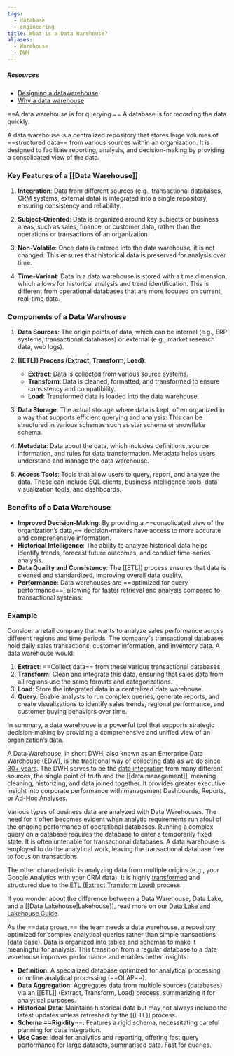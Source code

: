 ```yaml
---
tags:
  - database
  - engineering
title: What is a Data Warehouse?
aliases:
  - Warehouse
  - DWH
---
```

##### Resources

- [Designing a datawarehouse](https://www.youtube.com/watch?v=patBYUGwsHE)
- [Why a data warehouse](https://www.youtube.com/watch?v=jmwGNhUXn_o)

==A data warehouse is for querying.==
A database is for recording the data quickly.

A data warehouse is a centralized repository that stores large volumes of ==structured data== from various sources within an organization. It is designed to facilitate reporting, analysis, and decision-making by providing a consolidated view of the data.

### Key Features of a [[Data Warehouse]]

1. **Integration**: Data from different sources (e.g., transactional databases, CRM systems, external data) is integrated into a single repository, ensuring consistency and reliability.

2. **Subject-Oriented**: Data is organized around key subjects or business areas, such as sales, finance, or customer data, rather than the operations or transactions of an organization.

3. **Non-Volatile**: Once data is entered into the data warehouse, it is not changed. This ensures that historical data is preserved for analysis over time.

4. **Time-Variant**: Data in a data warehouse is stored with a time dimension, which allows for historical analysis and trend identification. This is different from operational databases that are more focused on current, real-time data.

### Components of a Data Warehouse

1. **Data Sources**: The origin points of data, which can be internal (e.g., ERP systems, transactional databases) or external (e.g., market research data, web logs).

2. **[[ETL]] Process (Extract, Transform, Load)**:
   - **Extract**: Data is collected from various source systems.
   - **Transform**: Data is cleaned, formatted, and transformed to ensure consistency and compatibility.
   - **Load**: Transformed data is loaded into the data warehouse.

3. **Data Storage**: The actual storage where data is kept, often organized in a way that supports efficient querying and analysis. This can be structured in various schemas such as star schema or snowflake schema.

4. **Metadata**: Data about the data, which includes definitions, source information, and rules for data transformation. Metadata helps users understand and manage the data warehouse.

5. **Access Tools**: Tools that allow users to query, report, and analyze the data. These can include SQL clients, business intelligence tools, data visualization tools, and dashboards.

### Benefits of a Data Warehouse

- **Improved Decision-Making**: By providing a ==consolidated view of the organization’s data,== decision-makers have access to more accurate and comprehensive information.
- **Historical Intelligence**: The ability to analyze historical data helps identify trends, forecast future outcomes, and conduct time-series analysis.
- **Data Quality and Consistency**: The [[ETL]] process ensures that data is cleaned and standardized, improving overall data quality.
- **Performance**: Data warehouses are ==optimized for query performance==, allowing for faster retrieval and analysis compared to transactional systems.

### Example

Consider a retail company that wants to analyze sales performance across different regions and time periods. The company's transactional databases hold daily sales transactions, customer information, and inventory data. A data warehouse would:

1. **Extract**: ==Collect data== from these various transactional databases.
2. **Transform**: Clean and integrate this data, ensuring that sales data from all regions use the same formats and categorizations.
3. **Load**: Store the integrated data in a centralized data warehouse.
4. **Query**: Enable analysts to run complex queries, generate reports, and create visualizations to identify sales trends, regional performance, and customer buying behaviors over time.

In summary, a data warehouse is a powerful tool that supports strategic decision-making by providing a comprehensive and unified view of an organization’s data.

A Data Warehouse, in short DWH, also known as an Enterprise Data Warehouse (EDW), is the traditional way of collecting data as we do [since 30+ years](https://tdwi.org/articles/2016/02/01/data-warehousing-30.aspx). The DWH serves to be the [data integration](term/data%20integration.md) from many different sources, the single point of truth and the [[data management]], meaning cleaning, historizing, and data joined together. It provides greater executive insight into corporate performance with management Dashboards, Reports, or Ad-Hoc Analyses.

Various types of business data are analyzed with Data Warehouses. The need for it often becomes evident when analytic requirements run afoul of the ongoing performance of operational databases. Running a complex query on a database requires the database to enter a temporarily fixed state. It is often untenable for transactional databases. A data warehouse is employed to do the analytical work, leaving the transactional database free to focus on transactions.

The other characteristic is analyzing data from multiple origins (e.g., your Google Analytics with your CRM data). It is highly [transformed](term/data%20transformation.md) and structured due to the [ETL (Extract Transform Load)](ETL.md) process.

If you wonder about the difference between a Data Warehouse, Data Lake, and a [[Data Lakehouse|Lakehouse]], read more on our [Data Lake and Lakehouse Guide](https://airbyte.com/blog/data-lake-lakehouse-guide-powered-by-table-formats-delta-lake-iceberg-hudi).


As the ==data grows,== the team needs a data warehouse, a repository optimized for complex analytical queries rather than simple transactions (data base). Data is organized into tables and schemas to make it meaningful for analysis. This transition from a regular database to a data warehouse improves performance and enables better insights.


- **Definition**: A specialized database optimized for analytical processing or online analytical processing (==OLAP==).
- **Data Aggregation**: Aggregates data from multiple sources (databases) via an [[ETL]] (Extract, Transform, Load) process, summarizing it for analytical purposes.
- **Historical Data**: Maintains historical data but may not always include the latest updates unless refreshed by the [[ETL]] process.
- **Schema ==Rigidity==**: Features a rigid schema, necessitating careful planning for data integration.
- **Use Case**: Ideal for analytics and reporting, offering fast query performance for large datasets, summarised data. Fast for queries.